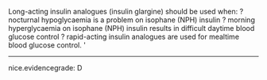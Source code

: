 Long-acting insulin analogues (insulin glargine) should be used when:
? nocturnal hypoglycaemia is a problem on isophane (NPH) insulin
? morning hyperglycaemia on isophane (NPH) insulin results in difficult daytime blood glucose control
? rapid-acting insulin analogues are used for mealtime blood glucose control.
'

---
 nice.evidencegrade: D
